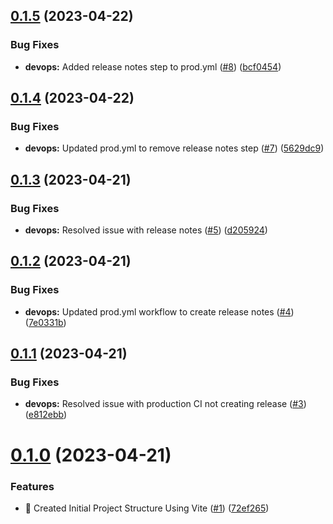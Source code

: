 ## [0.1.5](https://github.com/chalharb/loganharber/compare/v0.1.4...v0.1.5) (2023-04-22)


### Bug Fixes

* **devops:** Added release notes step to prod.yml ([#8](https://github.com/chalharb/loganharber/issues/8)) ([bcf0454](https://github.com/chalharb/loganharber/commit/bcf0454690f37c9de28914eb8ac50cb2650639ad))



## [0.1.4](https://github.com/chalharb/loganharber/compare/v0.1.3...v0.1.4) (2023-04-22)


### Bug Fixes

* **devops:** Updated prod.yml to remove release notes step ([#7](https://github.com/chalharb/loganharber/issues/7)) ([5629dc9](https://github.com/chalharb/loganharber/commit/5629dc917de65fb3bc6dee3300e56c9fd38265ba))



## [0.1.3](https://github.com/chalharb/loganharber/compare/v0.1.2...v0.1.3) (2023-04-21)


### Bug Fixes

* **devops:** Resolved issue with release notes ([#5](https://github.com/chalharb/loganharber/issues/5)) ([d205924](https://github.com/chalharb/loganharber/commit/d20592433f5554813ba2410fa22be568e4007d5e))



## [0.1.2](https://github.com/chalharb/loganharber/compare/v0.1.1...v0.1.2) (2023-04-21)


### Bug Fixes

* **devops:** Updated prod.yml workflow to create release notes ([#4](https://github.com/chalharb/loganharber/issues/4)) ([7e0331b](https://github.com/chalharb/loganharber/commit/7e0331bbdd2b20eee3ec10e07ffa53fc76c69724))



## [0.1.1](https://github.com/chalharb/loganharber/compare/v0.1.0...v0.1.1) (2023-04-21)


### Bug Fixes

* **devops:** Resolved issue with production CI not creating release ([#3](https://github.com/chalharb/loganharber/issues/3)) ([e812ebb](https://github.com/chalharb/loganharber/commit/e812ebbe105b73355a5e08f7292f84c8cd1b8294))



# [0.1.0](https://github.com/chalharb/loganharber/compare/72ef265e2e510e4c3b590924eb1b22e2d12db206...v0.1.0) (2023-04-21)


### Features

* 🎉 Created Initial Project Structure Using Vite ([#1](https://github.com/chalharb/loganharber/issues/1)) ([72ef265](https://github.com/chalharb/loganharber/commit/72ef265e2e510e4c3b590924eb1b22e2d12db206))



